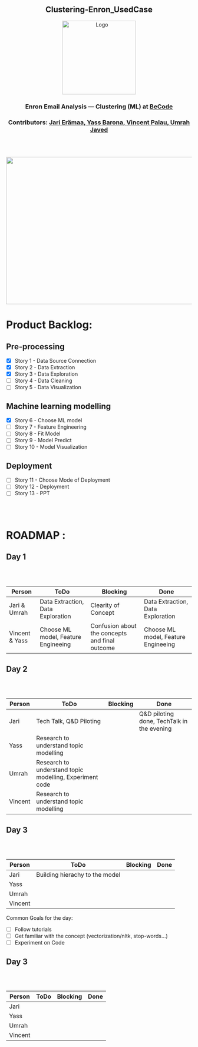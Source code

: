 <h2 align="center">Clustering-Enron_UsedCase</h2> 
<p align="center"><img src="https://becode.org/app/uploads/2021/06/logo-becode.png" alt="Logo" width="200" height="200"></a></p>
<h3 align="center"> Enron Email Analysis — Clustering (ML) at <a href="https://github.com/becodeorg"><strong>BeCode</strong></a></center>
<h3 align="center"> Contributors: <a href="https://github.com/jarieramaa">Jari Erämaa, <a href="https://github.com/yassbarona">Yass Barona, <a href="https://github.com/VincentPalau">Vincent Palau, <a href="https://github.com/UmrahJaved">Umrah Javed</a></h3><br><br>
  
<p align="center"><img src="https://user-images.githubusercontent.com/96992159/162693719-ab5c4ff5-a9d2-412e-836d-282dfd462c55.png" width="800" height="400"></p>
<h1>Product Backlog:</h1> 

## Pre-processing
- [X] Story 1 - Data Source Connection  
- [X] Story 2 - Data Extraction  
- [X] Story 3 - Data Exploration  
- [ ] Story 4 - Data Cleaning  
- [ ] Story 5 - Data Visualization  

## Machine learning modelling
- [X] Story 6 - Choose ML model  
- [ ] Story 7 - Feature Engineering  
- [ ] Story 8 - Fit Model  
- [ ] Story 9 - Model Predict  
- [ ] Story 10 - Model Visualization  

## Deployment
- [ ] Story 11 - Choose Mode of Deployment  
- [ ] Story 12 - Deployment  
- [ ] Story 13 - PPT  
  
<br><br>
<h1>ROADMAP :</h1>
<h2> Day 1 </h2><br><br>  

| Person      | ToDo | Blocking       | Done   |
| ---------- | ---- | ------------- | ---------
| Jari & Umrah      | Data Extraction, Data Exploration   | Clearity of Concept      | Data Extraction, Data Exploration 
| Vincent & Yass |  Choose ML model, Feature Engineeing | Confusion about the concepts and final outcome | Choose ML model, Feature Engineeing

 
<h2> Day 2 </h2><br><br>
  
| Person      | ToDo | Blocking       | Done |
| ---------- | ---- | ------------- | ----------|
| Jari      |  Tech Talk, Q&D Piloting |  | Q&D piloting done, TechTalk in the evening|
| Yass |   Research to understand topic modelling  |  |
| Umrah |   Research to understand topic modelling, Experiment code| |
| Vincent      |   Research to understand topic modelling   |  |

 <h2> Day 3 </h2><br><br>
  
| Person      | ToDo | Blocking       | Done |
| ---------- | ---- | ------------- | ----------|
| Jari      | Building hierachy to the model   |  |
| Yass |    |  |
| Umrah |   | |
| Vincent      |     |  |
  
  Common Goals for the day:
  - [ ] Follow tutorials
  - [ ] Get familiar with the concept (vectorization/nltk, stop-words...)
  - [ ] Experiment on Code
  
  <h2> Day 3 </h2><br><br>
  
| Person      | ToDo | Blocking       | Done|
| ---------- | ---- | ------------- | --------
| Jari      |     |       |
| Yass |     |  |
| Umrah |   | |
| Vincent      |    |  |

  
  
  
  

